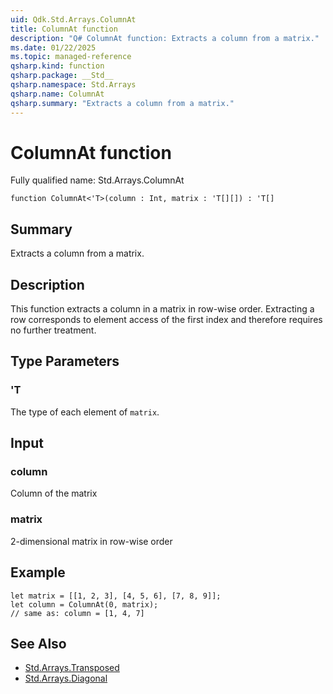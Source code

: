 ```yaml
---
uid: Qdk.Std.Arrays.ColumnAt
title: ColumnAt function
description: "Q# ColumnAt function: Extracts a column from a matrix."
ms.date: 01/22/2025
ms.topic: managed-reference
qsharp.kind: function
qsharp.package: __Std__
qsharp.namespace: Std.Arrays
qsharp.name: ColumnAt
qsharp.summary: "Extracts a column from a matrix."
---
```


# ColumnAt function

Fully qualified name: Std.Arrays.ColumnAt

```qsharp
function ColumnAt<'T>(column : Int, matrix : 'T[][]) : 'T[]
```

## Summary
Extracts a column from a matrix.

## Description
This function extracts a column in a matrix in row-wise order.
Extracting a row corresponds to element access of the first index
and therefore requires no further treatment.

## Type Parameters
### 'T
The type of each element of `matrix`.

## Input
### column
Column of the matrix
### matrix
2-dimensional matrix in row-wise order

## Example
```qsharp
let matrix = [[1, 2, 3], [4, 5, 6], [7, 8, 9]];
let column = ColumnAt(0, matrix);
// same as: column = [1, 4, 7]
```

## See Also
- [Std.Arrays.Transposed](xref:Qdk.Std.Arrays.Transposed)
- [Std.Arrays.Diagonal](xref:Qdk.Std.Arrays.Diagonal)
